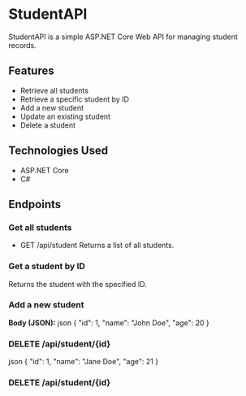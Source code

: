 # StudentAPI

StudentAPI is a simple ASP.NET Core Web API for managing student records.

## Features
- Retrieve all students
- Retrieve a specific student by ID
- Add a new student
- Update an existing student
- Delete a student

## Technologies Used
- ASP.NET Core
- C#

## Endpoints

### Get all students
- GET /api/student
Returns a list of all students.

### Get a student by ID
Returns the student with the specified ID.

### Add a new student
**Body (JSON):**
json
{
  "id": 1,
  "name": "John Doe",
  "age": 20
}

### DELETE /api/student/{id}
json
{
  "id": 1,
  "name": "Jane Doe",
  "age": 21
}

### DELETE /api/student/{id}
